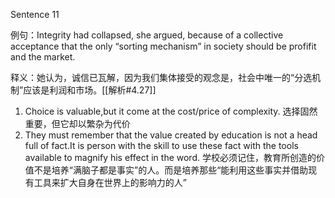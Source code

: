 Sentence 11

例句：Integrity had collapsed, she argued, because of a collective acceptance that the only “sorting mechanism” in society should be profifit and the market.

释义：她认为，诚信已⽡解，因为我们集体接受的观念是，社会中唯⼀的“分选机制”应该是利润和市场。[[解析#4.27]]

1. Choice is valuable,but it come at the cost/price of complexity.
     选择固然重要，但它却以繁杂为代价
2. They must remember that the value created by education is not a head full of fact.It is person with the skill to use these fact with the tools available to magnify his effect in the word.
    学校必须记住，教育所创造的价值不是培养“满脑子都是事实”的人。而是培养那些“能利用这些事实并借助现有工具来扩大自身在世界上的影响力的人”
